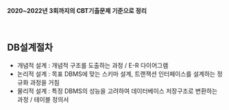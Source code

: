 **2020~2022년 3회까지의 CBT기출문제 기준으로 정리**

<br>

## DB설계절차
- 개념적 설계 : 개념적 구조를 도출하는 과정 / E-R 다이어그램
- 논리적 설계 : 목표 DBMS에 맞는 스키마 설계, 트랜잭션 인터페이스를 설계하는 정규화 과정을 거침
- 물리적 설계 : 특정 DBMS의 성능을 고려하여 데이터베이스 저장구조로 변환하는 과정 / 테이블 정의서